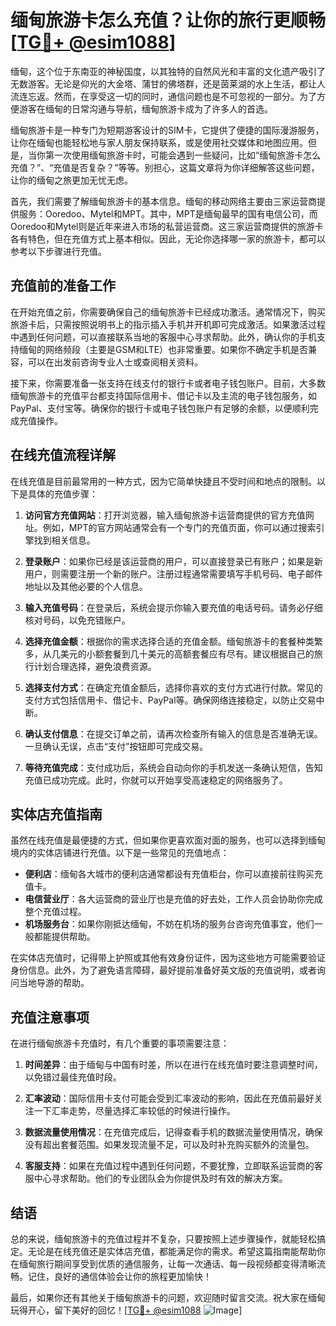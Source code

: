 # 缅甸旅游卡怎么充值？让你的旅行更顺畅[[TG💪+ @esim1088](https://t.me/s/esim1088)]

缅甸，这个位于东南亚的神秘国度，以其独特的自然风光和丰富的文化遗产吸引了无数游客。无论是仰光的大金塔、蒲甘的佛塔群，还是茵莱湖的水上生活，都让人流连忘返。然而，在享受这一切的同时，通信问题也是不可忽视的一部分。为了方便游客在缅甸的日常沟通与导航，缅甸旅游卡成为了许多人的首选。

缅甸旅游卡是一种专门为短期游客设计的SIM卡，它提供了便捷的国际漫游服务，让你在缅甸也能轻松地与家人朋友保持联系，或是使用社交媒体和地图应用。但是，当你第一次使用缅甸旅游卡时，可能会遇到一些疑问，比如“缅甸旅游卡怎么充值？”、“充值是否复杂？”等等。别担心，这篇文章将为你详细解答这些问题，让你的缅甸之旅更加无忧无虑。

首先，我们需要了解缅甸旅游卡的基本信息。缅甸的移动网络主要由三家运营商提供服务：Ooredoo、Mytel和MPT。其中，MPT是缅甸最早的国有电信公司，而Ooredoo和Mytel则是近年来进入市场的私营运营商。这三家运营商提供的旅游卡各有特色，但在充值方式上基本相似。因此，无论你选择哪一家的旅游卡，都可以参考以下步骤进行充值。

## 充值前的准备工作

在开始充值之前，你需要确保自己的缅甸旅游卡已经成功激活。通常情况下，购买旅游卡后，只需按照说明书上的指示插入手机并开机即可完成激活。如果激活过程中遇到任何问题，可以直接联系当地的客服中心寻求帮助。此外，确认你的手机支持缅甸的网络频段（主要是GSM和LTE）也非常重要。如果你不确定手机是否兼容，可以在出发前咨询专业人士或查阅相关资料。

接下来，你需要准备一张支持在线支付的银行卡或者电子钱包账户。目前，大多数缅甸旅游卡的充值平台都支持国际信用卡、借记卡以及主流的电子钱包服务，如PayPal、支付宝等。确保你的银行卡或电子钱包账户有足够的余额，以便顺利完成充值操作。

## 在线充值流程详解

在线充值是目前最常用的一种方式，因为它简单快捷且不受时间和地点的限制。以下是具体的充值步骤：

1. **访问官方充值网站**：打开浏览器，输入缅甸旅游卡运营商提供的官方充值网址。例如，MPT的官方网站通常会有一个专门的充值页面，你可以通过搜索引擎找到相关信息。

2. **登录账户**：如果你已经是该运营商的用户，可以直接登录已有账户；如果是新用户，则需要注册一个新的账户。注册过程通常需要填写手机号码、电子邮件地址以及其他必要的个人信息。

3. **输入充值号码**：在登录后，系统会提示你输入要充值的电话号码。请务必仔细核对号码，以免充错账户。

4. **选择充值金额**：根据你的需求选择合适的充值金额。缅甸旅游卡的套餐种类繁多，从几美元的小额套餐到几十美元的高额套餐应有尽有。建议根据自己的旅行计划合理选择，避免浪费资源。

5. **选择支付方式**：在确定充值金额后，选择你喜欢的支付方式进行付款。常见的支付方式包括信用卡、借记卡、PayPal等。确保网络连接稳定，以防止交易中断。

6. **确认支付信息**：在提交订单之前，请再次检查所有输入的信息是否准确无误。一旦确认无误，点击“支付”按钮即可完成交易。

7. **等待充值完成**：支付成功后，系统会自动向你的手机发送一条确认短信，告知充值已成功完成。此时，你就可以开始享受高速稳定的网络服务了。

## 实体店充值指南

虽然在线充值是最便捷的方式，但如果你更喜欢面对面的服务，也可以选择到缅甸境内的实体店铺进行充值。以下是一些常见的充值地点：

- **便利店**：缅甸各大城市的便利店通常都设有充值柜台，你可以直接前往购买充值卡。
- **电信营业厅**：各大运营商的营业厅也是充值的好去处，工作人员会协助你完成整个充值过程。
- **机场服务台**：如果你刚抵达缅甸，不妨在机场的服务台咨询充值事宜，他们一般都能提供帮助。

在实体店充值时，记得带上护照或其他有效身份证件，因为这些地方可能需要验证身份信息。此外，为了避免语言障碍，最好提前准备好英文版的充值说明，或者询问当地导游的帮助。

## 充值注意事项

在进行缅甸旅游卡充值时，有几个重要的事项需要注意：

1. **时间差异**：由于缅甸与中国有时差，所以在进行在线充值时要注意调整时间，以免错过最佳充值时段。
   
2. **汇率波动**：国际信用卡支付可能会受到汇率波动的影响，因此在充值前最好关注一下汇率走势，尽量选择汇率较低的时候进行操作。

3. **数据流量使用情况**：在充值完成后，记得查看手机的数据流量使用情况，确保没有超出套餐范围。如果发现流量不足，可以及时补充购买额外的流量包。

4. **客服支持**：如果在充值过程中遇到任何问题，不要犹豫，立即联系运营商的客服中心寻求帮助。他们的专业团队会为你提供及时有效的解决方案。

## 结语

总的来说，缅甸旅游卡的充值过程并不复杂，只要按照上述步骤操作，就能轻松搞定。无论是在线充值还是实体店充值，都能满足你的需求。希望这篇指南能帮助你在缅甸旅行期间享受到优质的通信服务，让每一次通话、每一段视频都变得清晰流畅。记住，良好的通信体验会让你的旅程更加愉快！

最后，如果你还有其他关于缅甸旅游卡的问题，欢迎随时留言交流。祝大家在缅甸玩得开心，留下美好的回忆！[[TG💪+ @esim1088](https://t.me/s/esim1088) ![Image](https://i.postimg.cc/4NQfJmqS/Snipaste-2025-05-13-00-14-12.png)]